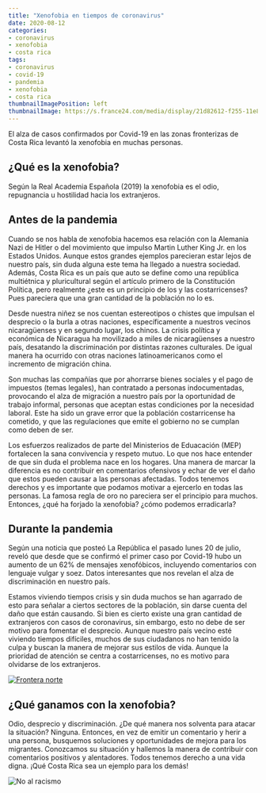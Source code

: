 ```yaml
---
title: "Xenofobia en tiempos de coronavirus"
date: 2020-08-12
categories:
- coronavirus
- xenofobia
- costa rica
tags:
- coronavirus
- covid-19
- pandemia
- xenofobia
- costa rica
thumbnailImagePosition: left
thumbnailImage: https://s.france24.com/media/display/21d82612-f255-11e8-9a9c-005056bff430/w:1280/p:1x1/costarica-nicaragua.jpg
---
```


El alza de casos confirmados por Covid-19 en las zonas fronterizas de Costa Rica levantó la xenofobia en muchas personas.
<!--more-->

## ¿Qué es la xenofobia?

Según la Real Academia Española (2019) la xenofobia es el odio, repugnancia u hostilidad hacia los extranjeros. 

## Antes de la pandemia

Cuando se nos habla de xenofobia hacemos esa relación con la Alemania Nazi de Hitler o del movimiento que impulso Martin Luther King Jr. en los Estados Unidos. Aunque estos grandes ejemplos parecieran estar lejos de nuestro país, sin duda alguna este tema ha llegado a nuestra sociedad. Además, Costa Rica es un país que auto se define como una república multiétnica y pluricultural según el artículo primero de la Constitución Política, pero realmente ¿este es un principio de los y las costarricenses? Pues pareciera que una gran cantidad de la población no lo es. 

Desde nuestra niñez se nos cuentan estereotipos o chistes que impulsan el desprecio o la burla a otras naciones, específicamente a nuestros vecinos nicaragüenses y en segundo lugar, los chinos. La crisis política y económica de Nicaragua ha movilizado a miles de nicaragüenses a nuestro país, desatando la discriminación por distintas razones culturales. De igual manera ha ocurrido con otras naciones latinoamericanos como el incremento de migración china.

Son muchas las compañías que por ahorrarse bienes sociales y el pago de impuestos (temas legales), han contratado a personas indocumentadas, provocando el alza de migración a nuestro país por la oportunidad de trabajo informal, personas que aceptan estas condiciones por la necesidad laboral. Este ha sido un grave error que la población costarricense ha cometido, y que las regulaciones que emite el gobierno no se cumplan como deben de ser.

Los esfuerzos realizados de parte del Ministerios de Eduacación (MEP) fortalecen la sana convivencia y respeto mutuo. Lo que nos hace entender de que sin duda el problema nace en los hogares. Una manera de marcar la diferencia es no contribuir en comentarios ofensivos y echar de ver el daño que estos pueden causar a las personas afectadas. Todos tenemos derechos y es importante que podamos motivar a ejercerlo en todas las personas. La famosa regla de oro no pareciera ser el principio para muchos. Entonces, ¿qué ha forjado la xenofobia? ¿cómo podemos erradicarla?

## Durante la pandemia

Según una noticia que posteó La República el pasado lunes 20 de julio, reveló que desde que se confirmó el primer caso por Covid-19 hubo un aumento de un 62% de mensajes xenofóbicos, incluyendo comentarios con lenguaje vulgar y soez. Datos interesantes que nos revelan el alza de discriminación en nuestro país.

Estamos viviendo tiempos crisis y sin duda muchos se han agarrado de esto para señalar a ciertos sectores de la población, sin darse cuenta del daño que están causando. Si bien es cierto existe una gran cantidad de extranjeros con casos de coronavirus, sin embargo, esto no debe de ser motivo para fomentar el desprecio. Aunque nuestro país vecino esté viviendo tiempos difíciles, muchos de sus ciudadanos no han tenido la culpa y buscan la manera de mejorar sus estilos de vida. Aunque la prioridad de atención se centra a costarricenses, no es motivo para olvidarse de los extranjeros.

[![Frontera norte](https://sfo2.digitaloceanspaces.com/elpaiscr/2020/06/Vigilancia-de-la-Fuerza-P%C3%BAblica-en-la-regi%C3%B3n-fronteriza-con-Nicaragua-en-busca-de-indocumentados.-Cortes%C3%ADa-FP-660x330.jpg)](https://www.elpais.cr/2020/06/18/segunda-ola-pandemica-y-xenofobia-en-costa-rica/)

## ¿Qué ganamos con la xenofobia?

Odio, desprecio y discriminación. ¿De qué manera nos solventa para atacar la situación? Ninguna. Entonces, en vez de emitir un comentario y herir a una persona, busquemos soluciones y oportunidades de mejora para los migrantes. Conozcamos su situación y hallemos la manera de contribuir con comentarios positivos y alentadores. Todos tenemos derecho a una vida digna. ¡Qué Costa Rica sea un ejemplo para los demás!

![No al racismo](https://encrypted-tbn0.gstatic.com/images?q=tbn%3AANd9GcQ_5TKydQH2TLPK9kdDoCG0MMGAnimbHd9u2w&usqp=CAU)
